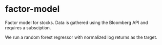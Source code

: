 # factor-model
Factor model for stocks.
Data is gathered using the Bloomberg API and requires a subsciption.

We run a random forest regressor with normalized log returns as the target.
